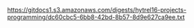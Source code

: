 https://gitdocs1.s3.amazonaws.com/digests/hytrel16-projects-programming/dc60cbc5-6bb8-42bd-8b57-8d9e627ca9ee.txt
